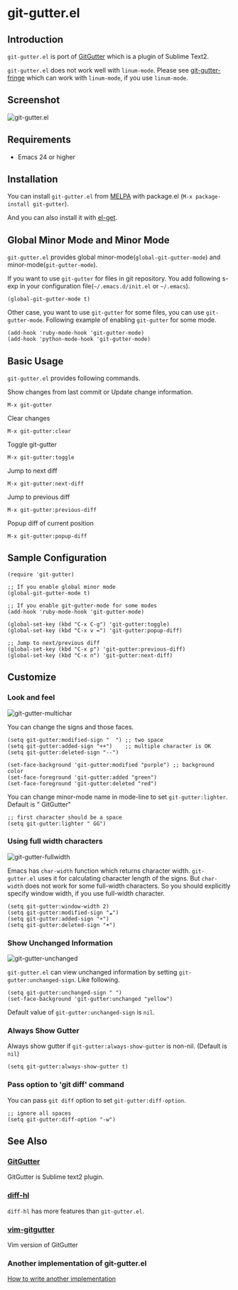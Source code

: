 # git-gutter.el

## Introduction
`git-gutter.el` is port of [GitGutter](https://github.com/jisaacks/GitGutter)
which is a plugin of Sublime Text2.


`git-gutter.el` does not work well with `linum-mode`.
Please see [git-gutter-fringe](https://github.com/syohex/emacs-git-gutter-fringe)
which can work with `linum-mode`, if you use `linum-mode`.


## Screenshot

![git-gutter.el](image/git-gutter1.png)


## Requirements

* Emacs 24 or higher

## Installation

You can install `git-gutter.el` from [MELPA](https://github.com/milkypostman/melpa.git) with package.el
(`M-x package-install git-gutter`).

And you can also install it with [el-get](https://github.com/dimitri/el-get).


## Global Minor Mode and Minor Mode

`git-gutter.el` provides global minor-mode(`global-git-gutter-mode`) and minor-mode(`git-gutter-mode`).

If you want to use `git-gutter` for files in git repository.
You add following s-exp in your configuration file(`~/.emacs.d/init.el` or `~/.emacs`).

````elisp
(global-git-gutter-mode t)
````

Other case, you want to use `git-gutter` for some files, you can use `git-gutter-mode`.
Following example of enabling `git-gutter` for some mode.

````elisp
(add-hook 'ruby-mode-hook 'git-gutter-mode)
(add-hook 'python-mode-hook 'git-gutter-mode)
````


## Basic Usage

`git-gutter.el` provides following commands.

Show changes from last commit or Update change information.

    M-x git-gutter

Clear changes

    M-x git-gutter:clear

Toggle git-gutter

    M-x git-gutter:toggle

 Jump to next diff

    M-x git-gutter:next-diff

 Jump to previous diff

    M-x git-gutter:previous-diff

 Popup diff of current position

    M-x git-gutter:popup-diff


## Sample Configuration

````elisp
(require 'git-gutter)

;; If you enable global minor mode
(global-git-gutter-mode t)

;; If you enable git-gutter-mode for some modes
(add-hook 'ruby-mode-hook 'git-gutter-mode)

(global-set-key (kbd "C-x C-g") 'git-gutter:toggle)
(global-set-key (kbd "C-x v =") 'git-gutter:popup-diff)

;; Jump to next/previous diff
(global-set-key (kbd "C-x p") 'git-gutter:previous-diff)
(global-set-key (kbd "C-x n") 'git-gutter:next-diff)
````


## Customize

### Look and feel

![git-gutter-multichar](image/git-gutter-multichar.png)

You can change the signs and those faces.

````elisp
(setq git-gutter:modified-sign "  ") ;; two space
(setq git-gutter:added-sign "++")    ;; multiple character is OK
(setq git-gutter:deleted-sign "--")

(set-face-background 'git-gutter:modified "purple") ;; background color
(set-face-foreground 'git-gutter:added "green")
(set-face-foreground 'git-gutter:deleted "red")
````

You can change minor-mode name in mode-line to set `git-gutter:lighter`.
Default is " GitGutter"

````elisp
;; first character should be a space
(setq git-gutter:lighter " GG")
````


### Using full width characters

![git-gutter-fullwidth](image/git-gutter-fullwidth.png)

Emacs has `char-width` function which returns character width.
`git-gutter.el` uses it for calculating character length of the signs.
But `char-width` does not work for some full-width characters.
So you should explicitly specify window width, if you use full-width
character.

```` elisp
(setq git-gutter:window-width 2)
(setq git-gutter:modified-sign "☁")
(setq git-gutter:added-sign "☀")
(setq git-gutter:deleted-sign "☂")
````

### Show Unchanged Information

![git-gutter-unchanged](image/git-gutter-unchanged.png)

`git-gutter.el` can view unchanged information by setting `git-gutter:unchanged-sign`.
Like following.

````elisp
(setq git-gutter:unchanged-sign " ")
(set-face-background 'git-gutter:unchanged "yellow")
````

Default value of `git-gutter:unchanged-sign` is `nil`.

### Always Show Gutter

Always show gutter if `git-gutter:always-show-gutter` is non-nil. (Default is `nil`)

````elisp
(setq git-gutter:always-show-gutter t)
````


### Pass option to 'git diff' command

You can pass `git diff` option to set `git-gutter:diff-option`.

````elisp
;; ignore all spaces
(setq git-gutter:diff-option "-w")
````


## See Also

### [GitGutter](https://github.com/jisaacks/GitGutter)

GitGutter is Sublime text2 plugin.

### [diff-hl](https://github.com/dgutov/diff-hl)

`diff-hl` has more features than `git-gutter.el`.

### [vim-gitgutter](https://github.com/airblade/vim-gitgutter)

Vim version of GitGutter

### Another implementation of git-gutter.el

[How to write another implementation](wiki/Write-another-git-gutter.el-implementation)
